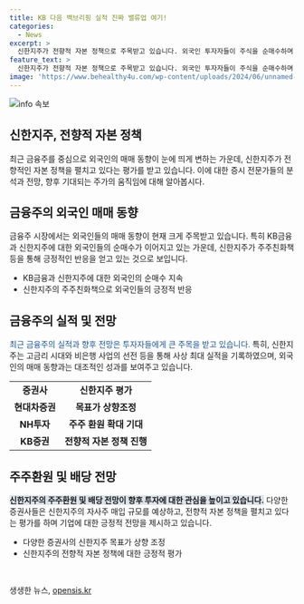 ```yaml
---
title: KB 다음 백브리핑 실적 진짜 밸류업 여기!
categories:
  - News
excerpt: >
  신한지주가 전향적 자본 정책으로 주목받고 있습니다. 외국인 투자자들이 주식을 순매수하며 금융주의 시장을 살펴봤고, 신한지주는 매력적인 주주환원 정책을 시행하며 관심을 끌고 있습니다. 실적이 괜찮고 안정적인 배당을 추구하며 금융주에 대한 투자자들의 관심이 늘어나고 있습니다. 이에 대한 증권사들의 긍정적인 전망과 전문가들의 평가도 이어지고 있습니다.
feature_text: >
  신한지주가 전향적 자본 정책으로 주목받고 있습니다. 외국인 투자자들이 주식을 순매수하며 금융주의 시장을 살펴봤고, 신한지주는 매력적인 주주환원 정책을 시행하며 관심을 끌고 있습니다. 실적이 괜찮고 안정적인 배당을 추구하며 금융주에 대한 투자자들의 관심이 늘어나고 있습니다. 이에 대한 증권사들의 긍정적인 전망과 전문가들의 평가도 이어지고 있습니다.
image: 'https://www.behealthy4u.com/wp-content/uploads/2024/06/unnamed-file.png'
---
```


<p><img src="https://www.behealthy4u.com/wp-content/uploads/2024/06/unnamed-file.png" alt="info 속보" /></p>

<h2>신한지주, 전향적 자본 정책</h2>

<p data-ke-size="size16">최근 금융주를 중심으로 외국인의 매매 동향이 눈에 띄게 변하는 가운데, 신한지주가 전향적인 자본 정책을 펼치고 있다는 평가를 받고 있습니다. 이에 대한 증시 전문가들의 분석과 전망, 향후 기대되는 주가의 움직임에 대해 알아봅시다.</p>

<h2 data-ke-size="size26">금융주의 외국인 매매 동향</h2>

<p data-ke-size="size16">금융주 시장에서는 외국인들의 매매 동향이 현재 크게 주목받고 있습니다. 특히 KB금융과 신한지주에 대한 외국인들의 순매수가 이어지고 있는 가운데, 신한지주가 주주친화책 등을 통해 긍정적인 반응을 얻고 있는 것으로 보입니다.</p>

<ul>
    <li>KB금융과 신한지주에 대한 외국인의 순매수 지속</li>
    <li>신한지주의 주주친화책으로 외국인들의 긍정적 반응</li>
</ul>

<h2 data-ke-size="size26">금융주의 실적 및 전망</h2>

<p data-ke-size="size16"><span style="color: #1a5490;">최근 금융주의 실적과 향후 전망은 투자자들에게 큰 주목을 받고 있습니다.</span> 특히, 신한지주는 고금리 시대와 비은행 사업의 선전 등을 통해 사상 최대 실적을 기록하였으며, 외국인의 매매 동향과는 대조적인 성과를 보여주고 있습니다.</p>

<table>
    <tr>
        <td style="text-align: center; height: 17px;"><b>증권사</b></td>
        <td style="text-align: center; height: 17px;"><b>신한지주 평가</b></td>
    </tr>
    <tr>
        <td style="text-align: center; height: 17px;"><b>현대차증권</b></td>
        <td style="text-align: center; height: 17px;"><b>목표가 상향조정</b></td>
    </tr>
    <tr>
        <td style="text-align: center; height: 17px;"><b>NH투자</b></td>
        <td style="text-align: center; height: 17px;"><b>주주 환원 확대 기대</b></td>
    </tr>
    <tr>
        <td style="text-align: center; height: 17px;"><b>KB증권</b></td>
        <td style="text-align: center; height: 17px;"><b>전향적 자본 정책 진행</b></td>
    </tr>
</table>

<h2 data-ke-size="size26">주주환원 및 배당 전망</h2>

<p data-ke-size="size16"><b><span style="background-color: #21538527;">신한지주의 주주환원 및 배당 전망이 향후 투자에 대한 관심을 높이고 있습니다.</span></b> 다양한 증권사들은 신한지주의 자사주 매입 규모를 예상하고, 전향적 자본 정책을 펼치고 있다는 평가를 하며 기업에 대한 긍정적 전망을 제시하고 있습니다.</p>

<ul>
    <li>다양한 증권사의 신한지주 목표가 상향 조정</li>
    <li>신한지주의 전향적 자본 정책에 대한 긍정적 평가</li>
</ul>

<p data-ke-size="size16">&nbsp;</p>
생생한 뉴스, <a href="https://opensis.kr" rel="dofollow">opensis.kr</a>


